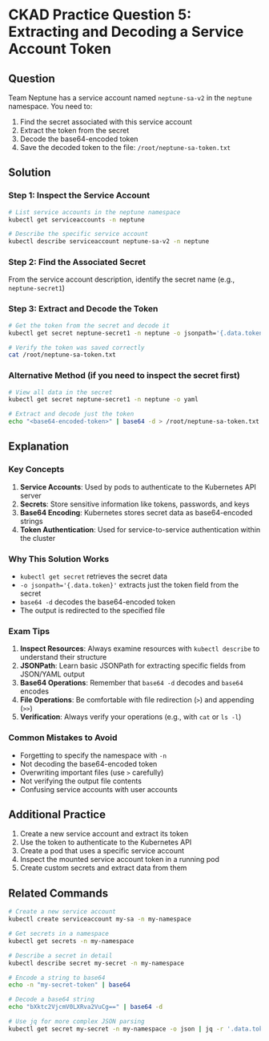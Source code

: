 # CKAD Practice Question 5: Extracting and Decoding a Service Account Token

## Question
Team Neptune has a service account named `neptune-sa-v2` in the `neptune` namespace. You need to:

1. Find the secret associated with this service account
2. Extract the token from the secret
3. Decode the base64-encoded token
4. Save the decoded token to the file: `/root/neptune-sa-token.txt`

## Solution

### Step 1: Inspect the Service Account
```bash
# List service accounts in the neptune namespace
kubectl get serviceaccounts -n neptune

# Describe the specific service account
kubectl describe serviceaccount neptune-sa-v2 -n neptune
```

### Step 2: Find the Associated Secret
From the service account description, identify the secret name (e.g., `neptune-secret1`)

### Step 3: Extract and Decode the Token
```bash
# Get the token from the secret and decode it
kubectl get secret neptune-secret1 -n neptune -o jsonpath='{.data.token}' | base64 -d > /root/neptune-sa-token.txt

# Verify the token was saved correctly
cat /root/neptune-sa-token.txt
```

### Alternative Method (if you need to inspect the secret first)
```bash
# View all data in the secret
kubectl get secret neptune-secret1 -n neptune -o yaml

# Extract and decode just the token
echo "<base64-encoded-token>" | base64 -d > /root/neptune-sa-token.txt
```

## Explanation

### Key Concepts
1. **Service Accounts**: Used by pods to authenticate to the Kubernetes API server
2. **Secrets**: Store sensitive information like tokens, passwords, and keys
3. **Base64 Encoding**: Kubernetes stores secret data as base64-encoded strings
4. **Token Authentication**: Used for service-to-service authentication within the cluster

### Why This Solution Works
- `kubectl get secret` retrieves the secret data
- `-o jsonpath='{.data.token}'` extracts just the token field from the secret
- `base64 -d` decodes the base64-encoded token
- The output is redirected to the specified file

### Exam Tips
1. **Inspect Resources**: Always examine resources with `kubectl describe` to understand their structure
2. **JSONPath**: Learn basic JSONPath for extracting specific fields from JSON/YAML output
3. **Base64 Operations**: Remember that `base64 -d` decodes and `base64` encodes
4. **File Operations**: Be comfortable with file redirection (`>`) and appending (`>>`)
5. **Verification**: Always verify your operations (e.g., with `cat` or `ls -l`)

### Common Mistakes to Avoid
- Forgetting to specify the namespace with `-n`
- Not decoding the base64-encoded token
- Overwriting important files (use `>` carefully)
- Not verifying the output file contents
- Confusing service accounts with user accounts

## Additional Practice
1. Create a new service account and extract its token
2. Use the token to authenticate to the Kubernetes API
3. Create a pod that uses a specific service account
4. Inspect the mounted service account token in a running pod
5. Create custom secrets and extract data from them

## Related Commands
```bash
# Create a new service account
kubectl create serviceaccount my-sa -n my-namespace

# Get secrets in a namespace
kubectl get secrets -n my-namespace

# Describe a secret in detail
kubectl describe secret my-secret -n my-namespace

# Encode a string to base64
echo -n "my-secret-token" | base64

# Decode a base64 string
echo "bXktc2VjcmV0LXRva2VuCg==" | base64 -d

# Use jq for more complex JSON parsing
kubectl get secret my-secret -n my-namespace -o json | jq -r '.data.token' | base64 -d
```
